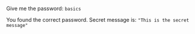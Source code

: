 Give me the password: `basics`

You found the correct password. Secret message is:
`"This is the secret message"`
